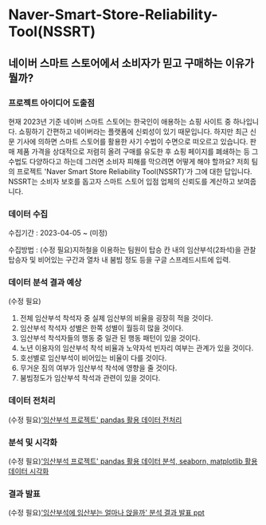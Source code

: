 # Naver-Smart-Store-Reliability-Tool(NSSRT)

## 네이버 스마트 스토어에서 소비자가 믿고 구매하는 이유가 뭘까?

### 프로젝트 아이디어 도출점

현재 2023년 기준 네이버 스마트 스토어는 한국인이 애용하는 쇼핑 사이트 중 하나입니다. 쇼핑하기 간편하고 네이버라는 플랫폼에 신뢰성이 있기 때문입니다. 하지만 최근 신문 기사에 의하면 스마트 스토어를 활용한 사기 수법이 수면으로 떠오르고 있습니다. 판매 제품 가격을 상대적으로 저렴히 올려 구매를 유도한 후 쇼핑 페이지를 폐쇄하는 등 그 수법도 다양하다고 하는데
그러면 소비자 피해를 막으려면 어떻게 해야 할까요? 저희 팀의 프로젝트 'Naver Smart Store Reliability Tool(NSSRT)'가 그에 대한 답입니다. NSSRT는 소비자 보호를 돕고자 스마트 스토어 입점 업체의 신뢰도를 계산하고 보여줍니다.

### 데이터 수집

수집기간 : 2023-04-05 ~ (미정)

수집방법 : (수정 필요)지하철을 이용하는 팀원이 탑승 칸 내의 임산부석(2좌석)을 관찰 탑승자 및 비어있는 구간과 열차 내 붐빔 정도 등을 구글 스프레드시트에 입력.


### 데이터 분석 결과 예상
(수정 필요)
1. 전체 임산부석 착석자 중 실제 임산부의 비율을 굉장히 적을 것이다.
2. 임산부석 착석자 성별은 한쪽 성별이 월등히 많을 것이다.
3. 임산부석 착석자들의 행동 중 일관 된 행동 패턴이 있을 것이다.
4. 노년 이용자의 임산부석 착석 비율과 노약자석 빈자리 여부는 관계가 있을 것이다.
5. 호선별로 임산부석이 비어있는 비율이 다를 것이다.
6. 무거운 짐의 여부가 임산부석 착석에 영향을 줄 것이다.
7. 붐빔정도가 임산부석 착석과 관련이 있을 것이다.

### 데이터 전처리
(수정 필요)['임산부석 프로젝트' pandas 활용 데이터 전처리](./데이터_전처리.ipynb)


### 분석 및 시각화
(수정 필요)['임산부석 프로젝트' pandas 활용 데이터 분석, seaborn, matplotlib 활용 데이터 시각화](./분석_및_시각화.ipynb)

### 결과 발표

(수정 필요)['임산부석에 임산부는 얼마나 앉을까' 분석 결과 발표 ppt](./발표ppt.pdf)
